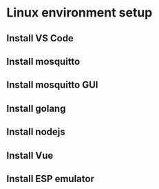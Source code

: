 # Linux environment setup

## Install VS Code

## Install mosquitto

## Install mosquitto GUI

## Install golang

## Install nodejs

## Install Vue

## Install ESP emulator
